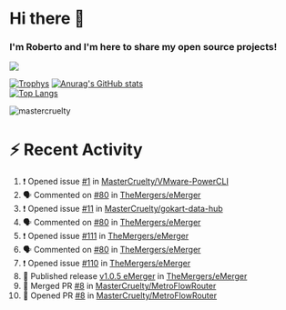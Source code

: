 # Hi there 👋
### I'm Roberto and I'm here to share my open source projects!

<img src="https://komarev.com/ghpvc/?username=mastercruelty&label=Profile views&color=0e75b6"><br>

[![Trophys](https://github-profile-trophy.vercel.app/?username=mastercruelty)](https://github.com/ryo-ma/github-profile-trophy)
[![Anurag's GitHub stats](https://github-readme-stats.vercel.app/api?username=mastercruelty&show_icons=true&theme=tokyonight)](https://github.com/anuraghazra/github-readme-stats)<br>
[![Top Langs](https://github-readme-stats.vercel.app/api/top-langs/?username=mastercruelty&langs_count=10&hide=jupyter%20notebook&exclude_repo=Alarm-project&layout=compact&theme=tokyonight)](https://github.com/anuraghazra/github-readme-stats)
<p><img align="center" src="https://github-readme-streak-stats.herokuapp.com/?user=mastercruelty&" alt="mastercruelty" /></p>

# :zap: Recent Activity
<!--START_SECTION:activity-->
1. ❗ Opened issue [#1](https://github.com/MasterCruelty/VMware-PowerCLI/issues/1) in [MasterCruelty/VMware-PowerCLI](https://github.com/MasterCruelty/VMware-PowerCLI)
2. 🗣 Commented on [#80](https://github.com/TheMergers/eMerger/issues/80#issuecomment-1986547338) in [TheMergers/eMerger](https://github.com/TheMergers/eMerger)
3. ❗ Opened issue [#11](https://github.com/MasterCruelty/gokart-data-hub/issues/11) in [MasterCruelty/gokart-data-hub](https://github.com/MasterCruelty/gokart-data-hub)
4. 🗣 Commented on [#80](https://github.com/TheMergers/eMerger/issues/80#issuecomment-1986531889) in [TheMergers/eMerger](https://github.com/TheMergers/eMerger)
5. ❗ Opened issue [#111](https://github.com/TheMergers/eMerger/issues/111) in [TheMergers/eMerger](https://github.com/TheMergers/eMerger)
6. 🗣 Commented on [#80](https://github.com/TheMergers/eMerger/issues/80#issuecomment-1986493280) in [TheMergers/eMerger](https://github.com/TheMergers/eMerger)
7. ❗ Opened issue [#110](https://github.com/TheMergers/eMerger/issues/110) in [TheMergers/eMerger](https://github.com/TheMergers/eMerger)
8. 🚀 Published release [v1.0.5 eMerger](https://github.com/TheMergers/eMerger/releases/tag/v1.0.5) in [TheMergers/eMerger](https://github.com/TheMergers/eMerger)
9. 🎉 Merged PR [#8](https://github.com/MasterCruelty/MetroFlowRouter/pull/8) in [MasterCruelty/MetroFlowRouter](https://github.com/MasterCruelty/MetroFlowRouter)
10. 💪 Opened PR [#8](https://github.com/MasterCruelty/MetroFlowRouter/pull/8) in [MasterCruelty/MetroFlowRouter](https://github.com/MasterCruelty/MetroFlowRouter)
<!--END_SECTION:activity-->
